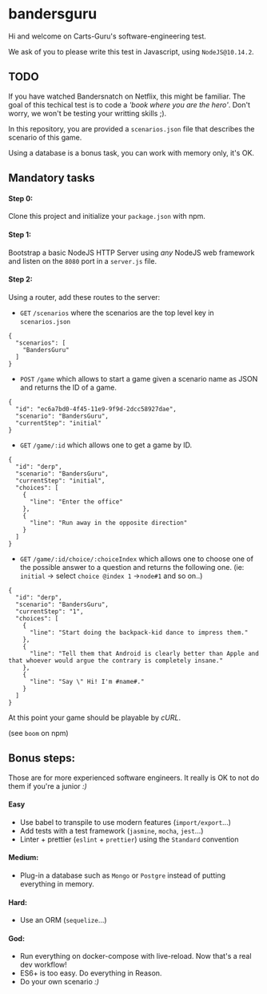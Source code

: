 # bandersguru

Hi and welcome on Carts-Guru's software-engineering test.

We ask of you to please write this test in Javascript, using `NodeJS@10.14.2`.

## TODO

If you have watched Bandersnatch on Netflix, this might be familiar. 
The goal of this techical test is to code a *'book where you are the hero'*. Don't worry, we won't be testing your writting skills ;).

In this repository, you are provided a `scenarios.json` file that describes the scenario of this game.

Using a database is a bonus task, you can work with memory only, it's OK.

## Mandatory tasks

#### Step 0:

Clone this project and initialize your `package.json` with npm.

#### Step 1: 

Bootstrap a basic NodeJS HTTP Server using *any* NodeJS web framework and listen on the `8080` port in a `server.js` file.

#### Step 2: 

Using a router, add these routes to the server:

- `GET` `/scenarios` where the scenarios are the top level key in `scenarios.json`

```
{
  "scenarios": [
    "BandersGuru"
  ]
}
```
- `POST`  `/game` which allows to start a game given a scenario name as JSON and returns the ID of a game.

```
{
  "id": "ec6a7bd0-4f45-11e9-9f9d-2dcc58927dae",
  "scenario": "BandersGuru",
  "currentStep": "initial"
}
```
- `GET` `/game/:id` which allows one to get a game by ID.
```
{
  "id": "derp",
  "scenario": "BandersGuru",
  "currentStep": "initial",
  "choices": [
    {
      "line": "Enter the office"
    },
    {
      "line": "Run away in the opposite direction"
    }
  ]
}
```
- `GET` `/game/:id/choice/:choiceIndex` which allows one to choose one of the possible answer to a question and returns the following one. (ie: `initial` -> select `choice @index 1`  ->`node#1` and so on..)
```
{
  "id": "derp",
  "scenario": "BandersGuru",
  "currentStep": "1",
  "choices": [
    {
      "line": "Start doing the backpack-kid dance to impress them."
    },
    {
      "line": "Tell them that Android is clearly better than Apple and that whoever would argue the contrary is completely insane."
    },
    {
      "line": "Say \" Hi! I'm #name#."
    }
  ]
}
```

At this point your game should be playable by *cURL*.

(see `boom` on npm)

## Bonus steps: 

Those are for more experienced software engineers. It really is OK to not do them if you're a junior *:)*

#### Easy

- Use babel to transpile to use modern features (`import/export`...)
- Add tests with a test framework (`jasmine`, `mocha`, `jest`...)
- Linter + prettier (`eslint` + `prettier`) using the `Standard` convention

#### Medium:

- Plug-in a database such as `Mongo` or `Postgre` instead of putting everything in memory.

#### Hard:

- Use an ORM (`sequelize`...)

#### God:

- Run everything on docker-compose with live-reload. Now that's a real dev workflow!
- ES6+ is too easy. Do everything in Reason.
- Do your own scenario *:)*